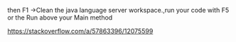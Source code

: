 then F1 ->Clean the java language server workspace.,run your code with F5 or the Run above your Main method

https://stackoverflow.com/a/57863396/12075599
